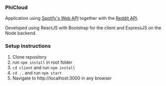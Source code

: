 ### PhiCloud

Application using [Spotify's Web API](https://developer.spotify.com/documentation/web-api/) together with the [Reddit API](https://www.reddit.com/dev/api/). 

Developed using ReactJS with Bootstrap for the client and ExpressJS on the Node backend.

### Setup instructions
1. Clone repository
2. run `npm install` in root folder
3. `cd client`  and run `npm install`
4. `cd ..` and run `npm start`
5. Navigate to http://localhost:3000 in any browser